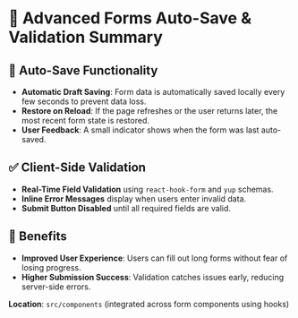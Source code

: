 # 📝 Advanced Forms Auto-Save & Validation Summary

## 🔄 Auto-Save Functionality

- **Automatic Draft Saving**: Form data is automatically saved locally every few seconds to prevent data loss.
- **Restore on Reload**: If the page refreshes or the user returns later, the most recent form state is restored.
- **User Feedback**: A small indicator shows when the form was last auto-saved.

## ✅ Client-Side Validation

- **Real-Time Field Validation** using `react-hook-form` and `yup` schemas.
- **Inline Error Messages** display when users enter invalid data.
- **Submit Button Disabled** until all required fields are valid.

## 🚀 Benefits

- **Improved User Experience**: Users can fill out long forms without fear of losing progress.
- **Higher Submission Success**: Validation catches issues early, reducing server-side errors.

**Location**: `src/components` (integrated across form components using hooks)

